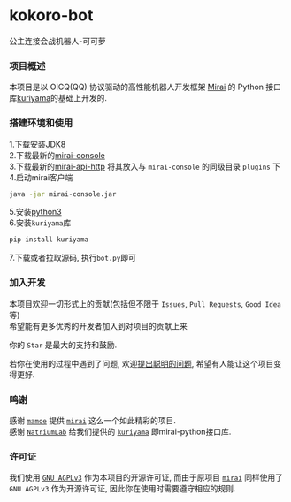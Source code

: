 # kokoro-bot
公主连接会战机器人-可可萝

### 项目概述
本项目是以 OICQ(QQ) 协议驱动的高性能机器人开发框架 [Mirai](https://github.com/mamoe/mirai) 的 Python 接口库[kuriyama](https://github.com/NatriumLab/python-mirai)的基础上开发的.

### 搭建环境和使用
1.下载安装[JDK8](https://www.oracle.com/java/technologies/javase-jdk8-downloads.html)  
2.下载最新的[mirai-console](https://github.com/mamoe/mirai-console/releases)  
3.下载最新的[mirai-api-http](https://github.com/mamoe/mirai-api-http/releases) 将其放入与 `mirai-console` 的同级目录 `plugins` 下  
4.启动mirai客户端
``` bash
java -jar mirai-console.jar
```
5.安装[python3](https://www.python.org/downloads/)  
6.安装`kuriyama`库
``` bash
pip install kuriyama
```
7.下载或者拉取源码, 执行`bot.py`即可


### 加入开发
本项目欢迎一切形式上的贡献(包括但不限于 `Issues`, `Pull Requests`, `Good Idea` 等)  
希望能有更多优秀的开发者加入到对项目的贡献上来  

你的 `Star` 是最大的支持和鼓励.  

若你在使用的过程中遇到了问题, 欢迎[提出聪明的问题](https://github.com/ryanhanwu/How-To-Ask-Questions-The-Smart-Way/blob/master/README-zh_CN.md), 希望有人能让这个项目变得更好.  



### 鸣谢
感谢 [`mamoe`](https://github.com/mamoe) 提供 [`mirai`](https://github.com/mamoe/mirai) 这么一个如此精彩的项目.  
感谢 [`NatriumLab`](https://github.com/NatriumLab) 给我们提供的 [`kuriyama`](https://github.com/NatriumLab/python-mirai) 即mirai-python接口库.  

### 许可证
我们使用 [`GNU AGPLv3`](https://choosealicense.com/licenses/agpl-3.0/) 作为本项目的开源许可证, 而由于原项目 [`mirai`](https://github.com/mamoe/mirai) 同样使用了 `GNU AGPLv3` 作为开源许可证, 因此你在使用时需要遵守相应的规则.  